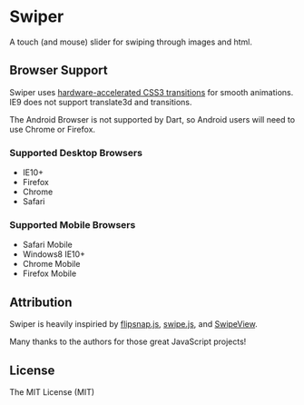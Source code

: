 Swiper
================

A touch (and mouse) slider for swiping through images and html.


## Browser Support

Swiper uses 
[hardware-accelerated CSS3 transitions](http://blog.teamtreehouse.com/increase-your-sites-performance-with-hardware-accelerated-css) 
for smooth animations. IE9 does not support translate3d and transitions.

The Android Browser is not supported by Dart, so Android users will need to use 
Chrome or Firefox.


### Supported Desktop Browsers

* IE10+
* Firefox
* Chrome
* Safari


### Supported Mobile Browsers

* Safari Mobile
* Windows8 IE10+
* Chrome Mobile
* Firefox Mobile



## Attribution

Swiper is heavily inspiried by [flipsnap.js](https://github.com/pxgrid/js-flipsnap/), 
[swipe.js](https://github.com/bradbirdsall/Swipe), and
[SwipeView](https://github.com/cubiq/SwipeView).

Many thanks to the authors for those great JavaScript projects! 


## License
The MIT License (MIT)